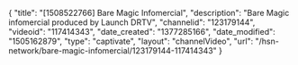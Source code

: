 {
    "title": "[1508522766] Bare Magic Infomercial",
    "description": "Bare Magic infomercial produced by Launch DRTV",
    "channelid": "123179144",
    "videoid": "117414343",
    "date_created": "1377285166",
    "date_modified": "1505162879",
    "type": "captivate",
    "layout": "channelVideo",
    "url": "\/hsn-network\/bare-magic-infomercial\/123179144-117414343"
}